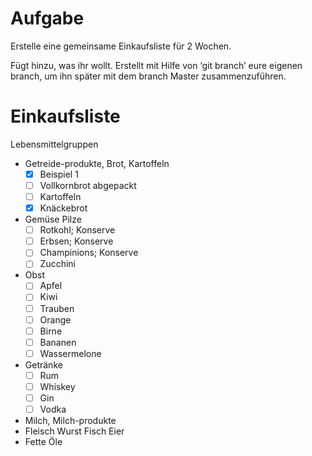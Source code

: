 # Aufgabe

Erstelle eine gemeinsame Einkaufsliste für 2 Wochen.

Fügt hinzu, was ihr wollt. Erstellt mit Hilfe von ‘git branch’ eure eigenen branch, um ihn später mit dem branch Master zusammenzuführen.

# Einkaufsliste

Lebensmittelgruppen

- Getreide-produkte, Brot, Kartoffeln
  - [x] Beispiel 1
  - [ ] Vollkornbrot abgepackt
  - [ ] Kartoffeln
  - [x] Knäckebrot
- Gemüse Pilze
  - [ ] Rotkohl; Konserve
  - [ ] Erbsen; Konserve
  - [ ] Champinions; Konserve
  - [ ] Zucchini
- Obst
  - [ ] Apfel
  - [ ] Kiwi
  - [ ] Trauben
  - [ ] Orange
  - [ ] Birne
  - [ ] Bananen
  - [ ] Wassermelone
- Getränke
  - [ ] Rum
  - [ ] Whiskey
  - [ ] Gin
  - [ ] Vodka
- Milch, Milch-produkte
- Fleisch Wurst Fisch Eier
- Fette Öle
